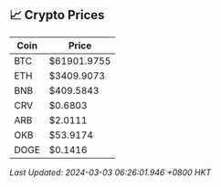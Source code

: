 ## 📈 Crypto Prices

| Coin | Price |
| ---- | ----- |
| BTC | $61901.9755 |
| ETH | $3409.9073 |
| BNB | $409.5843 |
| CRV | $0.6803 |
| ARB | $2.0111 |
| OKB | $53.9174 |
| DOGE | $0.1416 |

_Last Updated: 2024-03-03 06:26:01.946 +0800 HKT_